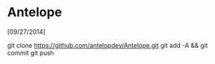 Antelope
========

[09/27/2014]

git clone https://github.com/antelopdev/Antelope.git
git add -A && git commit
git push


